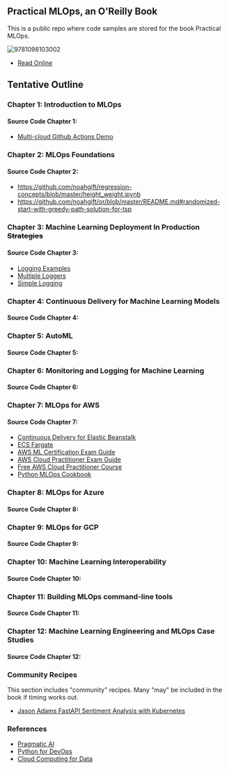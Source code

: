 ## Practical MLOps, an O'Reilly Book

This is a public repo where code samples are stored for the book Practical MLOps.

![9781098103002](https://user-images.githubusercontent.com/58792/107072930-ab42fb80-67b4-11eb-921c-59b10be0ca34.jpeg)
* [Read Online](https://learning.oreilly.com/library/view/practical-mlops/9781098103002/)


## Tentative Outline

### Chapter 1: Introduction to MLOps
#### Source Code Chapter 1:
   * [Multi-cloud Github Actions Demo](https://github.com/noahgift/github-actions-demo)

### Chapter 2: MLOps Foundations
#### Source Code Chapter 2:

   * https://github.com/noahgift/regression-concepts/blob/master/height_weight.ipynb
   * https://github.com/noahgift/or/blob/master/README.md#randomized-start-with-greedy-path-solution-for-tsp

###   Chapter 3: Machine Learning Deployment In Production ~~Strategies~~
#### Source Code Chapter 3:

- [Logging Examples](https://github.com/paiml/practical-mlops-book/blob/master/chapter6)
- [Multiple Loggers](https://github.com/paiml/practical-mlops-book/blob/master/chapter6/multiple-loggers)
- [Simple Logging](https://github.com/paiml/practical-mlops-book/blob/master/chapter6/simple-logging)


###   Chapter 4: Continuous Delivery for Machine Learning Models
#### Source Code Chapter 4:

###   Chapter 5: AutoML
#### Source Code Chapter 5:

###   Chapter 6: Monitoring and Logging for Machine Learning
#### Source Code Chapter 6:

###   Chapter 7: MLOps for AWS
#### Source Code Chapter 7:

* [Continuous Delivery for Elastic Beanstalk](https://github.com/noahgift/Flask-Elastic-Beanstalk)
* [ECS Fargate](https://github.com/noahgift/eks-fargate-tutorial)
* [AWS ML Certification Exam Guide](https://noahgift.github.io/aws-ml-guide/intro)
* [AWS Cloud Practitioner Exam Guide](https://awscp.noahgift.com/questions-answers)
* [Free AWS Cloud Practitioner Course](https://store.paiml.com/aws-cloud-practitioner)
* [Python MLOps Cookbook](https://github.com/noahgift/Python-MLOps-Cookbook)

###   Chapter 8: MLOps for Azure
#### Source Code Chapter 8:

###   Chapter 9: MLOps for GCP
#### Source Code Chapter 9:

###   Chapter 10: Machine Learning Interoperability
#### Source Code Chapter 10:

###   Chapter 11: Building MLOps command-line tools
#### Source Code Chapter 11:

###   Chapter 12: Machine Learning Engineering and MLOps Case Studies
#### Source Code Chapter 12:


### Community Recipes

This section includes "community" recipes.  Many "may" be included in the book if timing works out.

* [Jason Adams FastAPI Sentiment Analysis with Kubernetes](https://github.com/Jason-Adam/sentiment-service)


### References

* [Pragmatic AI](https://www.amazon.com/Pragmatic-AI-Introduction-Cloud-Based-Analytics/dp/0134863860)
* [Python for DevOps](https://www.amazon.com/Python-DevOps-Ruthlessly-Effective-Automation/dp/149205769X)
* [Cloud Computing for Data](https://noahgift.github.io/cloud-data-analysis-at-scale/)
